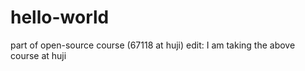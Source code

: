 # hello-world
part of open-source course (67118 at huji) edit: I am taking the above course at huji

